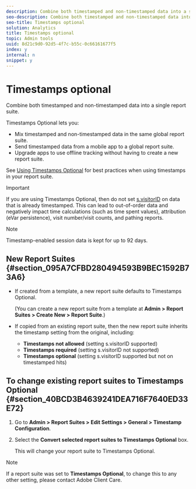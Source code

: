 ```yaml
---
description: Combine both timestamped and non-timestamped data into a single report suite.
seo-description: Combine both timestamped and non-timestamped data into a single report suite.
seo-title: Timestamps optional
solution: Analytics
title: Timestamps optional
topic: Admin tools
uuid: 8d21c9d0-92d5-4f7c-b55c-0c66161677f5
index: y
internal: n
snippet: y
---
```


# Timestamps optional

Combine both timestamped and non-timestamped data into a single report suite.

 Timestamps Optional lets you:

* Mix timestamped and non-timestamped data in the same global report suite. 
* Send timestamped data from a mobile app to a global report suite. 
* Upgrade apps to use offline tracking without having to create a new report suite.

See [Using Timestamps Optional](https://marketing.adobe.com/resources/help/en_US/sc/implement/?f=timestamps-overview) for best practices when using timestamps in your report suite.

>[!IMPORTANT]
>
>If you are using Timestamps Optional, then do not set [s.visitorID](https://marketing.adobe.com/resources/help/en_US/sc/implement/?f=visid_custom) on data that is already timestamped. This can lead to out-of-order data and negatively impact time calculations (such as time spent values), attribution (eVar persistence), visit number/visit counts, and pathing reports.

>[!NOTE]
>
>Timestamp-enabled session data is kept for up to 92 days.

## New Report Suites {#section_095A7CFBD280494593B9BEC1592B73A6}

* If created from a template, a new report suite defaults to Timestamps Optional.

  (You can create a new report suite from a template at **Admin > Report Suites > Create New > Report Suite**.) 
* If copied from an existing report suite, then the new report suite inherits the timestamp setting from the original, including:

    * **Timestamps not allowed** (setting s.visitorID supported) 
    * **Timestamps required** (setting s.visitorID not supported) 
    * **Timestamps optional** (setting s.visitorID supported but not on timestamped hits)

## To change existing report suites to Timestamps Optional {#section_40BCD3B4639241DEA716F7640ED33E72}

1. Go to **Admin > Report Suites > Edit Settings > General > Timestamp Configuration**. 
1. Select the **Convert selected report suites to Timestamps Optional** box.

   This will change your report suite to Timestamps Optional.

>[!NOTE]
>
>If a report suite was set to **Timestamps Optional**, to change this to any other setting, please contact Adobe Client Care.

